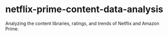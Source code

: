 # netflix-prime-content-data-analysis
Analyzing the content libraries, ratings, and trends of Netflix and Amazon Prime.
